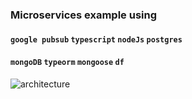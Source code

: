 ### Microservices example using

#### `google pubsub` `typescript` `nodeJs` `postgres`

#### `mongoDB` `typeorm` `mongoose` `df`

![architecture]("/assets/arc.png")
